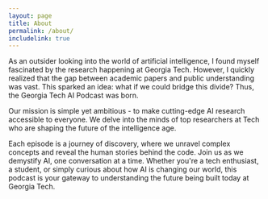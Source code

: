 ```yaml
---
layout: page
title: About
permalink: /about/
includelink: true
---
```


As an outsider looking into the world of artificial intelligence, I found myself fascinated by the research happening at Georgia Tech. However, I quickly realized that the gap between academic papers and public understanding was vast. This sparked an idea: what if we could bridge this divide? Thus, the Georgia Tech AI Podcast was born.

Our mission is simple yet ambitious - to make cutting-edge AI research accessible to everyone. We delve into the minds of top researchers at Tech who are shaping the future of the intelligence age.

Each episode is a journey of discovery, where we unravel complex concepts and reveal the human stories behind the code. Join us as we demystify AI, one conversation at a time. Whether you're a tech enthusiast, a student, or simply curious about how AI is changing our world, this podcast is your gateway to understanding the future being built today at Georgia Tech.